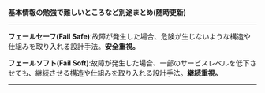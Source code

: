 **基本情報の勉強で難しいところなど別途まとめ(随時更新)**

---

**フェールセーフ(Fail Safe)**:故障が発生した場合、危険が生じないような構造や仕組みを取り入れる設計手法。**安全重視。**

**フェールソフト(Fail Soft)**:故障が発生した場合、一部のサービスレベルを低下させても、継続させる構造や仕組みを取り入れる設計手法。**継続重視。**

---
